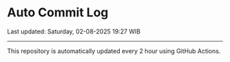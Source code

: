 # Auto Commit Log

Last updated: Saturday, 02-08-2025 19:27 WIB

---

This repository is automatically updated every 2 hour using GitHub Actions.
